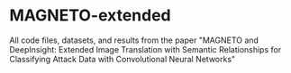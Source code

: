 # MAGNETO-extended
All code files, datasets, and results from the paper "MAGNETO and DeepInsight: Extended Image Translation with Semantic Relationships for Classifying Attack Data with Convolutional Neural Networks"
